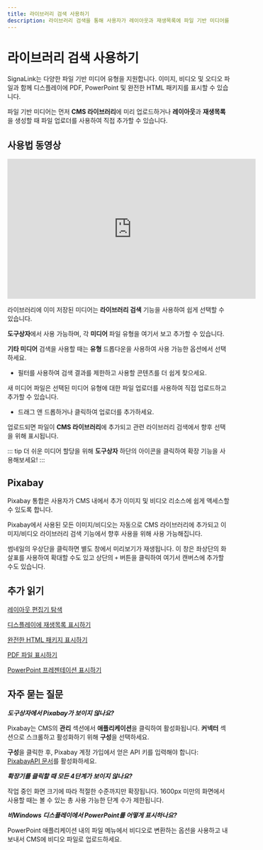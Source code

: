 ```yaml
---
title: 라이브러리 검색 사용하기
description: 라이브러리 검색을 통해 사용자가 레이아웃과 재생목록에 파일 기반 미디어를 쉽게 추가할 수 있습니다
---
```


# 라이브러리 검색 사용하기

SignaLink는 다양한 파일 기반 미디어 유형을 지원합니다. 이미지, 비디오 및 오디오 파일과 함께 디스플레이에 PDF, PowerPoint 및 완전한 HTML 패키지를 표시할 수 있습니다.

파일 기반 미디어는 먼저 **CMS 라이브러리**에 미리 업로드하거나 **레이아웃**과 **재생목록**을 생성할 때 파일 업로더를 사용하여 직접 추가할 수 있습니다.

## 사용법 동영상

<iframe width="560" height="315" src="https://www.youtube.com/embed/pymUvJDp-lE" title="라이브러리 검색 사용법" frameborder="0" allow="accelerometer; autoplay; clipboard-write; encrypted-media; gyroscope; picture-in-picture" allowfullscreen></iframe>

라이브러리에 이미 저장된 미디어는 **라이브러리 검색** 기능을 사용하여 쉽게 선택할 수 있습니다.

**도구상자**에서 사용 가능하며, 각 **미디어** 파일 유형을 여기서 보고 추가할 수 있습니다.

**기타 미디어** 검색을 사용할 때는 **유형** 드롭다운을 사용하여 사용 가능한 옵션에서 선택하세요.

- 필터를 사용하여 검색 결과를 제한하고 사용할 콘텐츠를 더 쉽게 찾으세요.

새 미디어 파일은 선택된 미디어 유형에 대한 파일 업로더를 사용하여 직접 업로드하고 추가할 수 있습니다.

- 드래그 앤 드롭하거나 클릭하여 업로더를 추가하세요.

업로드되면 파일이 **CMS 라이브러리**에 추가되고 관련 라이브러리 검색에서 향후 선택을 위해 표시됩니다.

::: tip
더 쉬운 미디어 할당을 위해 **도구상자** 하단의 아이콘을 클릭하여 확장 기능을 사용해보세요!
:::

## Pixabay

Pixabay 통합은 사용자가 CMS 내에서 추가 이미지 및 비디오 리소스에 쉽게 액세스할 수 있도록 합니다.

Pixabay에서 사용된 모든 이미지/비디오는 자동으로 CMS 라이브러리에 추가되고 이미지/비디오 라이브러리 검색 기능에서 향후 사용을 위해 사용 가능해집니다.

썸네일의 우상단을 클릭하면 별도 창에서 미리보기가 재생됩니다. 이 창은 좌상단의 화살표를 사용하여 확대할 수도 있고 상단의 `+` 버튼을 클릭하여 여기서 캔버스에 추가할 수도 있습니다.

## 추가 읽기

[레이아웃 편집기 탐색](/layouts/layout-editor-overview)

[디스플레이에 재생목록 표시하기](/displays#재생목록-표시)

[완전한 HTML 패키지 표시하기](/media/widgets/html-package)

[PDF 파일 표시하기](/media/widgets/pdf)

[PowerPoint 프레젠테이션 표시하기](/media/widgets/powerpoint)

## 자주 묻는 질문

***도구상자에서 Pixabay가 보이지 않나요?***

Pixabay는 CMS의 **관리** 섹션에서 **애플리케이션**을 클릭하여 활성화됩니다. **커넥터** 섹션으로 스크롤하고 활성화하기 위해 **구성**을 선택하세요.

**구성**을 클릭한 후, Pixabay 계정 가입에서 얻은 API 키를 입력해야 합니다: [PixabayAPI 문서](https://pixabay.com/api/docs/)를 활성화하세요.

***확장기를 클릭할 때 모든 4단계가 보이지 않나요?***

작업 중인 화면 크기에 따라 적절한 수준까지만 확장됩니다. 1600px 미만의 화면에서 사용할 때는 볼 수 있는 총 사용 가능한 단계 수가 제한됩니다.

***비Windows 디스플레이에서 PowerPoint를 어떻게 표시하나요?***

PowerPoint 애플리케이션 내의 파일 메뉴에서 비디오로 변환하는 옵션을 사용하고 내보내서 CMS에 비디오 파일로 업로드하세요. 